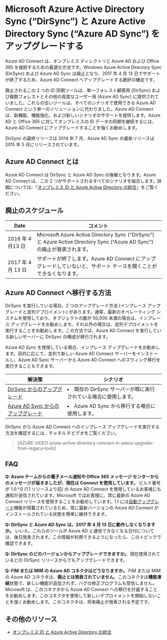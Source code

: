 <properties
	pageTitle="DirSync と Azure AD Sync からのアップグレード |Microsoft Azure"
	description="DirSync と Azure AD Sync から Azure AD Connect にアップグレードする方法について説明します。"
	services="active-directory"
	documentationCenter=""
	authors="andkjell"
	manager="femila"
	editor=""/>

<tags
	ms.service="active-directory"
	ms.workload="identity"
	ms.tgt_pltfrm="na"
	ms.devlang="na"
	ms.topic="article"
	ms.date="06/27/2016"
	ms.author="andkjell"/>


# Microsoft Azure Active Directory Sync (“DirSync”) と Azure Active Directory Sync (“Azure AD Sync”) をアップグレードする
Azure AD Connect は、オンプレミス ディレクトリと Azure AD および Office 365 を接続するための最適な方法です。Windows Azure Active Directory Sync (DirSync) および Azure AD Sync は廃止となり、2017 年 4 月 13 日でサポートが終了するため、Azure AD Connect へアップグレードする絶好の機会です。

廃止されるこの 2 つの ID 同期ツールは、単一フォレスト顧客用 (DirSync) および複数フォレストとその他の高度なユーザー用 (Azure AD Sync) に提供されていました。これらの古いツールは、すべてのシナリオで使用できる Azure AD Connect という単一のソリューションに代わりました。Azure AD Connect は、新機能、機能強化、および新しいシナリオのサポートを提供します。Azure AD と Office 365 に対してオンプレミスの ID データの同期を継続するには、Azure AD Connect にアップグレードすることを強くお勧めします。

DirSync の最終リリースは 2014 年 7 月、Azure AD Sync の最新リリースは 2015 年 5 月にリリースされています。

## Azure AD Connect とは
Azure AD Connect は DirSync と Azure AD Sync の後継となります。Azure AD Connect は、この 2 つがサポートされるすべてのシナリオを結合します。詳細については、「[オンプレミス ID と Azure Active Directory の統合](active-directory-aadconnect.md)」をご覧ください。

## 廃止のスケジュール

Date | コメント
 --- | ---
2016 年 4 月13 日 | Microsoft Azure Active Directory Sync (“DirSync”) と Azure Active Directory Sync (“Azure AD Sync”) の廃止が発表されます。
2017 年 4 月 13 日 | サポートが終了します。Azure AD Connect にアップグレードしていないと、サポート ケースを開くことができなくなります。

## Azure AD Connect へ移行する方法
DirSync を実行している場合、2 つのアップグレード方法 (インプレース アップグレードと並列デプロイメント) があります。通常、最新のオペレーティング システムを使用しており、オブジェクトの数が 50,000 未満の場合は、インプレース アップグレードをお勧めします。それ以外の場合は、並列デプロイメントを実行することをお勧めします。この方法では、Azure AD Connect を実行している新しいサーバーに DirSync の構成が移行されます。

Azure AD Sync を使用している場合、インプレース アップグレードをお勧めします。目的に応じて、並列で新しい Azure AD Connect サーバーをインストールし、Azure AD Sync サーバーから Azure AD Connect へのスウィング移行を実行することもできます。

解決策 | シナリオ
----- | -----
[DirSync からのアップグレード](active-directory-aadconnect-dirsync-upgrade-get-started.md) | <li>既存の DirSync サーバーが既に実行されている場合に使用します。</li>
[Azure AD Sync からのアップグレード](active-directory-aadconnect-upgrade-previous-version.md)| <li>Azure AD Sync から移行する場合に使用します。</li>

DirSync から Azure AD Connect へのインプレース アップグレードを実行する方法を確認するには、チャネル 9 ビデオをご覧ください。

> [AZURE.VIDEO azure-active-directory-connect-in-place-upgrade-from-legacy-tools]

## FAQ
**Q: Azure チームからの電子メール通知や Office 365 メッセージ センターからのメッセージが届きましたが、現在は Connect を使用しています。** ビルド番号が 1.0.*.0 (1.1 リリースより前) の Azure AD Connect を使用しているお客様にも通知が送信されています。Microsoft ではお客様に、常に最新の Azure AD Connect リリースを使用することをお勧めしています。1.1 には[自動アップグレード](active-directory-aadconnect-feature-automatic-upgrade.md)機能が搭載されているため、常に最新バージョンの Azure AD Connect がインストールされている状態を簡単に維持できます。

**Q: DirSync と Azure AD Sync は、2017 年 4 月 13 日に動作しなくなりますか。** いいえ。これらのツールが Azure AD と通信できなくなる日付については、後日発表されます。この情報が利用できるようになったら、このトピックで確認できます。

**Q: DirSync のどのバージョンからアップグレードできますか。** 現在使用されているどの DirSync リリースからでもアップグレードできます。

**Q: FIM または MIM の Azure AD コネクタはどうなりますか。** FIM または MIM の Azure AD コネクタは、**廃止とは発表されていません**。このコネクタは**機能凍結**状態で、新しい機能が追加されず、バグの修正プログラムも受信しません。Microsoft は、このコネクタから Azure AD Connect への移行を計画することをお勧めします。このコネクタを使用して新しいデプロイメントを開始しないことを強くお勧めします。このコネクタは、将来廃止が発表される予定です。

## その他のリソース

* [オンプレミス ID と Azure Active Directory の統合](active-directory-aadconnect.md)

<!---HONumber=AcomDC_0928_2016-->